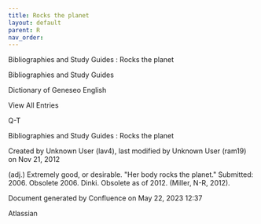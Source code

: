```yaml
---
title: Rocks the planet
layout: default
parent: R
nav_order:
---
```


Bibliographies and Study Guides : Rocks the planet

Bibliographies and Study Guides

Dictionary of Geneseo English

View All Entries

Q-T

Bibliographies and Study Guides : Rocks the planet

Created by  Unknown User (lav4), last modified by  Unknown User (ram19) on Nov 21, 2012

(adj.) Extremely good, or desirable. &quot;Her body rocks the planet.&quot; Submitted: 2006. Obsolete 2006. Dinki. Obsolete as of 2012. (Miller, N-R, 2012).

Document generated by Confluence on May 22, 2023 12:37

Atlassian
